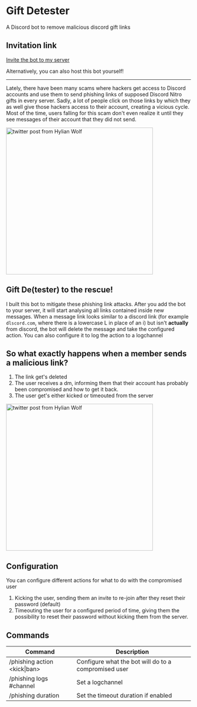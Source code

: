 # Gift Detester
A Discord bot to remove malicious discord gift links

## Invitation link
[Invite the bot to my server](https://discord.com/api/oauth2/authorize?client_id=939443581603696650&permissions=10243&scope=bot%20applications.commands)  

Alternatively, you can also host this bot yourself!

---

Lately, there have been many scams where hackers get access to Discord accounts and use them to send phishing links of supposed Discord Nitro gifts in every server.
Sadly, a lot of people click on those links by which they as well give those hackers access to their account, creating a vicious cycle.
Most of the time, users falling for this scam don't even realize it until they see messages of their account that they did not send.

<img src="https://i.imgur.com/TbRzMMr.png" alt="twitter post from Hylian Wolf" width="400" />

## Gift De(tester) to the rescue!
I built this bot to mitigate these phishing link attacks.
After you add the bot to your server, it will start analysing all links contained inside new messages.
When a message link looks similar to a discord link (for example `dlscord.com`, where there is a lowercase L in place of an i) but isn't **actually** from discord,
the bot will delete the message and take the configured action. You can also configure it to log the action to a logchannel

## So what exactly happens when a member sends a malicious link?
1. The link get's deleted
2. The user receives a dm, informing them that their account has probably been compromised and how to get it back.
3. The user get's either kicked or timeouted from the server

<img src="https://i.imgur.com/BostBwR.png" alt="twitter post from Hylian Wolf" width="400" />

## Configuration
You can configure different actions for what to do with the compromised user
1. Kicking the user, sending them an invite to re-join after they reset their password (default)
2. Timeouting the user for a configured period of time, giving them the possibility to reset their password without kicking them from the server.

## Commands

| Command | Description |
|-|-|
| /phishing action <kick\|ban> | Configure what the bot will do to a compromised user |
| /phishing logs #channel | Set a logchannel |
| /phishing duration | Set the timeout duration if enabled |
